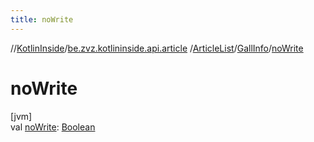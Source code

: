 ```yaml
---
title: noWrite
---
```

//[KotlinInside](../../../../index.html)/[be.zvz.kotlininside.api.article](../../index.html)
/[ArticleList](../index.html)/[GallInfo](index.html)/[noWrite](no-write.html)

# noWrite

[jvm]\
val [noWrite](no-write.html): [Boolean](https://kotlinlang.org/api/latest/jvm/stdlib/kotlin/-boolean/index.html)




